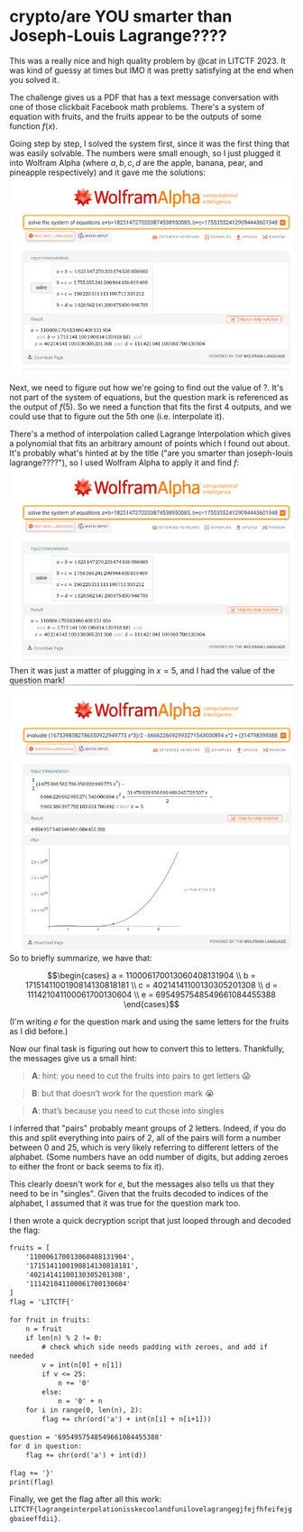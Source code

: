 # crypto/are YOU smarter than Joseph-Louis Lagrange????

This was a really nice and high quality problem by @cat in LITCTF 2023. It was kind of guessy at times but IMO it was pretty satisfying at the end when you solved it.

The challenge gives us a PDF that has a text message conversation with one of those clickbait Facebook math problems. There's a system of equation with fruits, and the fruits appear to be the outputs of some function $f(x)$.

Going step by step, I solved the system first, since it was the first thing that was easily solvable. The numbers were small enough, so I just plugged it into Wolfram Alpha (where $a, b, c, d$ are the apple, banana, pear, and pineapple respectively) and it gave me the solutions:
[![Wolfram Alpha solving the system of equations from the PDF](./wolfram1.png)](https://www.wolframalpha.com/input?i=solve+the+system+of+equations+a%2Bb%3D1825147270203874538950085%2C+b%2Bc%3D1755355241290944436019489%2C+a%2Bc%3D150220311113190713333212%2C+b%2Bd%3D1826562141290875830948785https://www.wolframalpha.com/input?i=solve+the+system+of+equations+a%2Bb%3D1825147270203874538950085%2C+b%2Bc%3D1755355241290944436019489%2C+a%2Bc%3D150220311113190713333212%2C+b%2Bd%3D1826562141290875830948785)

Next, we need to figure out how we're going to find out the value of ?. It's not part of the system of equations, but the question mark is referenced as the output of $f(5)$. So we need a function that fits the first 4 outputs, and we could use that to figure out the 5th one (i.e. interpolate it).

There's a method of interpolation called Lagrange Interpolation which gives a polynomial that fits an arbitrary amount of points which I found out about. It's probably what's hinted at by the title ("are you smarter than joseph-louis lagrange????"), so I used Wolfram Alpha to apply it and find $f$:
[<img src="./wolfram1.png" alt="Wolfram Alpha doing the Lagrange interpolation"/>](https://www.wolframalpha.com/input?i=lagrange+interpolation+with+points+%281%2C+110006170013060408131904%29%2C+%282%2C+1715141100190814130818181%29%2C+%283%2C+40214141100130305201308%29%2C+%284%2C+111421041100061700130604%29)
Then it was just a matter of plugging in $x=5$, and I had the value of the question mark!
[![Wolfram Alpha evaluating the polynomial at x=5](./wolfram3.png)](https://www.wolframalpha.com/input?i=evaluate+%281675398582786350922949773+x%5E3%29%2F2+-+6666226692993271543000894+x%5E2+%2B+%2831479839938810680242729507+x%29%2F2+-+9801386397792183631706842+at+x%3D5)
So to briefly summarize, we have that:
```math
\begin{cases}
a = 110006170013060408131904 \\
b = 1715141100190814130818181 \\ 
c = 40214141100130305201308 \\
d = 111421041100061700130604 \\
e = 6954957548549661084455388
\end{cases}
```
(I'm writing $e$ for the question mark and using the same letters for the fruits as I did before.)

Now our final task is figuring out how to convert this to letters. Thankfully, the messages give us a small hint:
> **A**: hint: you need to cut the fruits into pairs to get letters 😱

> **B**: but that doesn’t work for the question mark 😭

> **A**: that’s because you need to cut those into singles

I inferred that "pairs" probably meant groups of 2 letters. Indeed, if you do this and split everything into pairs of 2, all of the pairs will form a number between 0 and 25, which is very likely referring to different letters of the alphabet. (Some numbers have an odd number of digits, but adding zeroes to either the front or back seems to fix it).

This clearly doesn't work for $e$, but the messages also tells us that they need to be in "singles". Given that the fruits decoded to indices of the alphabet, I assumed that it was true for the question mark too.

I then wrote a quick decryption script that just looped through and decoded the flag:
```python3
fruits = [
    '110006170013060408131904',
    '1715141100190814130818181',
    '40214141100130305201308',
    '111421041100061700130604'
]
flag = 'LITCTF{'

for fruit in fruits:
    n = fruit 
    if len(n) % 2 != 0:
        # check which side needs padding with zeroes, and add if needed
        v = int(n[0] + n[1])
        if v <= 25:
            n += '0'
        else:
            n = '0' + n
    for i in range(0, len(n), 2):
        flag += chr(ord('a') + int(n[i] + n[i+1]))

question = '6954957548549661084455388'
for d in question:
    flag += chr(ord('a') + int(d))

flag += '}'
print(flag)
```

Finally, we get the flag after all this work: `LITCTF{lagrangeinterpolationisskecoolandfunilovelagrangegjfejfhfeifejggbaieeffdii}`.

